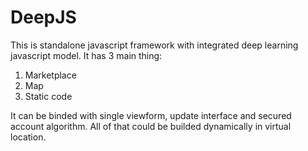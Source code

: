 # DeepJS
This is standalone javascript framework with integrated deep learning javascript model. 
It has 3 main thing:

1. Marketplace
2. Map
3. Static code

It can be binded with single viewform, update interface and secured account algorithm.
All of that could be builded dynamically in virtual location.
